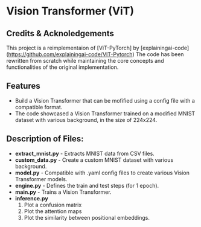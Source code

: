 # Vision Transformer (ViT)

## Credits & Acknoledgements
This project is a reimplementaion of [ViT-PyTorch] by [explainingai-code] (https://github.com/explainingai-code/VIT-Pytorch)
The code has been rewritten from scratch while maintaining the core concepts and functionalities of the original implementation.

## Features
- Build a Vision Transformer that can be mofified using a config file with a compatible format.
- The code showcased a Vision Transformer trained on a modified MNIST dataset with various background, in the size of 224x224.

## Description of Files:
- **extract_mnist.py** - Extracts MNIST data from CSV files.
- **custom_data.py** - Create a custom MNIST dataset with various background.
- **model.py** - Compatible with .yaml config files to create various Vision Transformer models.
- **engine.py** - Defines the train and test steps (for 1 epoch).
- **main.py** - Trains a Vision Transformer.
- **inference.py**
  1. Plot a confusion matrix
  2. Plot the attention maps
  3. Plot the similarity between positional embeddings.
